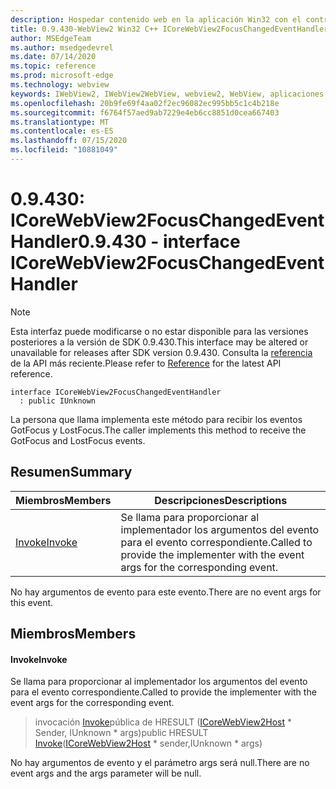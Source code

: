 ```yaml
---
description: Hospedar contenido web en la aplicación Win32 con el control Microsoft Edge WebView2
title: 0.9.430-WebView2 Win32 C++ ICoreWebView2FocusChangedEventHandler
author: MSEdgeTeam
ms.author: msedgedevrel
ms.date: 07/14/2020
ms.topic: reference
ms.prod: microsoft-edge
ms.technology: webview
keywords: IWebView2, IWebView2WebView, webview2, WebView, aplicaciones Win32, Win32, Edge, ICoreWebView2, ICoreWebView2Host, control de explorador, HTML Edge
ms.openlocfilehash: 20b9fe69f4aa02f2ec96082ec995bb5c1c4b218e
ms.sourcegitcommit: f6764f57aed9ab7229e4eb6cc8851d0cea667403
ms.translationtype: MT
ms.contentlocale: es-ES
ms.lasthandoff: 07/15/2020
ms.locfileid: "10881049"
---
```

# <span data-ttu-id="2b010-104">0.9.430: ICoreWebView2FocusChangedEventHandler</span><span class="sxs-lookup"><span data-stu-id="2b010-104">0.9.430 - interface ICoreWebView2FocusChangedEventHandler</span></span> 

> [!NOTE]
> <span data-ttu-id="2b010-105">Esta interfaz puede modificarse o no estar disponible para las versiones posteriores a la versión de SDK 0.9.430.</span><span class="sxs-lookup"><span data-stu-id="2b010-105">This interface may be altered or unavailable for releases after SDK version 0.9.430.</span></span> <span data-ttu-id="2b010-106">Consulta la [referencia](../../../webview2-api-reference.md) de la API más reciente.</span><span class="sxs-lookup"><span data-stu-id="2b010-106">Please refer to [Reference](../../../webview2-api-reference.md) for the latest API reference.</span></span>

```
interface ICoreWebView2FocusChangedEventHandler
  : public IUnknown
```

<span data-ttu-id="2b010-107">La persona que llama implementa este método para recibir los eventos GotFocus y LostFocus.</span><span class="sxs-lookup"><span data-stu-id="2b010-107">The caller implements this method to receive the GotFocus and LostFocus events.</span></span>

## <span data-ttu-id="2b010-108">Resumen</span><span class="sxs-lookup"><span data-stu-id="2b010-108">Summary</span></span>

 <span data-ttu-id="2b010-109">Miembros</span><span class="sxs-lookup"><span data-stu-id="2b010-109">Members</span></span>                        | <span data-ttu-id="2b010-110">Descripciones</span><span class="sxs-lookup"><span data-stu-id="2b010-110">Descriptions</span></span>
--------------------------------|---------------------------------------------
[<span data-ttu-id="2b010-111">Invoke</span><span class="sxs-lookup"><span data-stu-id="2b010-111">Invoke</span></span>](#invoke) | <span data-ttu-id="2b010-112">Se llama para proporcionar al implementador los argumentos del evento para el evento correspondiente.</span><span class="sxs-lookup"><span data-stu-id="2b010-112">Called to provide the implementer with the event args for the corresponding event.</span></span>

<span data-ttu-id="2b010-113">No hay argumentos de evento para este evento.</span><span class="sxs-lookup"><span data-stu-id="2b010-113">There are no event args for this event.</span></span>

## <span data-ttu-id="2b010-114">Miembros</span><span class="sxs-lookup"><span data-stu-id="2b010-114">Members</span></span>

#### <span data-ttu-id="2b010-115">Invoke</span><span class="sxs-lookup"><span data-stu-id="2b010-115">Invoke</span></span> 

<span data-ttu-id="2b010-116">Se llama para proporcionar al implementador los argumentos del evento para el evento correspondiente.</span><span class="sxs-lookup"><span data-stu-id="2b010-116">Called to provide the implementer with the event args for the corresponding event.</span></span>

> <span data-ttu-id="2b010-117">invocación [Invoke](#invoke)pública de HRESULT ([ICoreWebView2Host](ICoreWebView2Host.md) \* Sender, IUnknown \* args)</span><span class="sxs-lookup"><span data-stu-id="2b010-117">public HRESULT [Invoke](#invoke)([ICoreWebView2Host](ICoreWebView2Host.md) \* sender,IUnknown \* args)</span></span>

<span data-ttu-id="2b010-118">No hay argumentos de evento y el parámetro args será null.</span><span class="sxs-lookup"><span data-stu-id="2b010-118">There are no event args and the args parameter will be null.</span></span>

